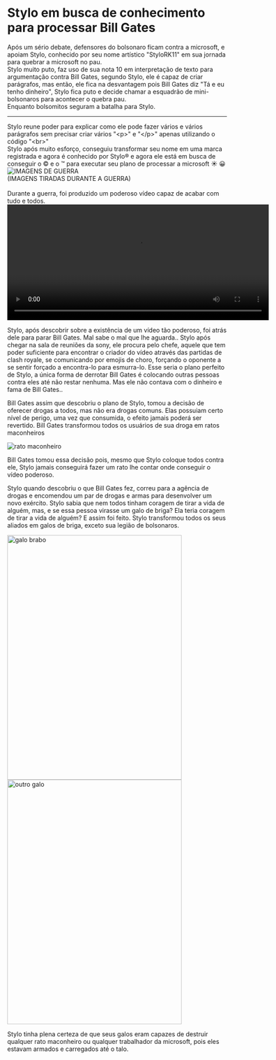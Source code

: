 <html lang="pt-br">
<head>
    <meta charset="UTF-8">
    <meta http-equiv="X-UA-Compatible" content="IE=edge">
    <meta name="viewport" content="width=device-width, initial-scale=1.0">
    <title>Stylo vs Bill Gates</title>
</head>
<body>
    <h1>Stylo em busca de conhecimento para processar Bill Gates</h1>
    <p>Após um sério debate, defensores do bolsonaro ficam contra a microsoft, e apoiam Stylo, conhecido por seu nome artístico "StyloRK11" em sua jornada para quebrar a microsoft no pau.<br> Stylo muito puto, faz uso de sua nota 10 em interpretação de texto para argumentação contra Bill Gates, segundo Stylo, ele é capaz de criar parágrafos, mas então, ele fica na desvantagem pois Bill Gates diz "Tá e eu tenho dinheiro", Stylo fica puto e decide chamar a esquadrão de mini-bolsonaros para acontecer o quebra pau. <br>
        Enquanto bolsomitos seguram a batalha para Stylo. 
        <hr>Stylo reune poder para explicar como ele pode fazer vários e vários parágrafos sem precisar criar vários "&lt;p&gt;" e "&lt;/p&gt;" apenas utilizando o código "&lt;br&gt;"
        <br> Stylo após muito esforço, conseguiu transformar seu nome em uma marca registrada e agora é conhecido por Stylo&reg; e agora ele está em busca de conseguir o &copy; e o &trade; para executar seu plano de processar a microsoft &#9728; 😀
<br>
    <img align="center" alt="IMAGENS DE GUERRA" src="https://cdn.discordapp.com/attachments/940798829987516506/941404201915908116/unknown.png"/>
    <br>(IMAGENS TIRADAS DURANTE A GUERRA)
    <br>
    <br> Durante a guerra, foi produzido um poderoso vídeo capaz de acabar com tudo e todos.
    <br>
    <video align="left" alt="carros brabos" height="265" width="600" src="https://cdn.discordapp.com/attachments/940798829987516506/941415129571012698/carros2_-_Copia.webm" controls></video>
 
<p>Stylo, após descobrir sobre a existência de um vídeo tão poderoso, foi atrás dele para parar Bill Gates.
Mal sabe o mal que lhe aguarda..
Stylo após chegar na sala de reuniões da sony, ele procura pelo chefe, aquele que tem poder suficiente para encontrar o criador do vídeo através das partidas de clash royale, se comunicando por emojis de choro, forçando o oponente a se sentir forçado a encontra-lo para esmurra-lo. Esse seria o plano perfeito de Stylo, a única forma de derrotar Bill Gates é colocando outras pessoas contra eles até não restar nenhuma. Mas ele não contava com o dinheiro e fama de Bill Gates..</p>

<p>Bill Gates assim que descobriu o plano de Stylo, tomou a decisão de oferecer drogas a todos, mas não era drogas comuns. Elas possuiam certo nível de perigo, uma vez que consumida, o efeito jamais poderá ser revertido. Bill Gates transformou todos os usuários de sua droga em ratos maconheiros</p>

<img align="center" alt="rato maconheiro" src="https://cdn.discordapp.com/attachments/489234783734595604/941353831348981820/EAVhK7nW4AAnIl2.png">
<p>Bill Gates tomou essa decisão pois, mesmo que Stylo coloque todos contra ele, Stylo jamais conseguirá fazer um rato lhe contar onde conseguir o vídeo poderoso.</p>

<p>Stylo quando descobriu o que Bill Gates fez, correu para a agência de drogas e encomendou um par de drogas e armas para desenvolver um novo exército.
Stylo sabia que nem todos tinham coragem de tirar a vida de alguém, mas, e se essa pessoa virasse um galo de briga? Ela teria coragem de tirar a vida de alguém?
E assim foi feito. Stylo transformou todos os seus aliados em galos de briga, exceto sua legião de bolsonaros.</p>

<img align="left" alt="galo brabo" height="560" width="400" src="https://cdn.discordapp.com/attachments/489234783734595604/941353770179231784/DwuVjvkX4AIc9IJ.png">
<img align="center" alt="outro galo" height="560" width="400" src="https://cdn.discordapp.com/attachments/558392482447228928/941669810264227920/unknown.png">

<p>Stylo tinha plena certeza de que seus galos eram capazes de destruir qualquer rato maconheiro ou qualquer trabalhador da microsoft, pois eles estavam armados e carregados até o talo.</p>
